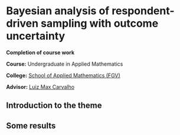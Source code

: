# Bayesian analysis of respondent-driven sampling with outcome uncertainty

**Completion of course work**

**Course:** Undergraduate in Applied Mathematics 

**College:** [School of Applied Mathematics (FGV)](https://emap.fgv.br/en)

**Advisor:** [Luiz Max Carvalho](https://github.com/maxbiostat)

## Introduction to the theme

## Some results
